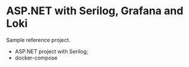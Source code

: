 # ASP.NET with Serilog, Grafana and Loki

Sample reference project.

- ASP.NET project with Serilog;
- docker-compose


